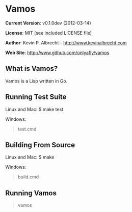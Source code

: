 Vamos
=====

__Current Version__:
v0.1.0dev (2012-03-14)

__License__:
MIT (see included LICENSE file)

__Author__:
Kevin P. Albrecht - <http://www.kevinalbrecht.com>
        
__Web Site__:
<http://www.github.com/onlyafly/vamos>

What is Vamos?
--------------

Vamos is a Lisp written in Go.

Running Test Suite
------------------

Linux and Mac:
$ make test

Windows:
> test.cmd

Building From Source
--------------------

Linux and Mac:
$ make

Windows:
> build.cmd

Running Vamos
-------------

> vamos
